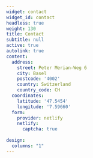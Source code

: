 ```yaml
---
widget: contact
widget_id: contact
headless: true
weight: 130
title: Contact
subtitle: null
active: true
autolink: true
content:
  address:
    street: Peter Merian-Weg 6
    city: Basel
    postcode: '4002'
    country: Switzerland
    country_code: CH
  coordinates:
    latitude: '47.5454'
    longitude: '7.59660'
  form:
    provider: netlify
    netlify:
      captcha: true
  
design:
  columns: "1"
---
```

